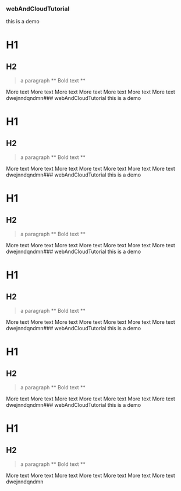 
### webAndCloudTutorial
this is a demo
# H1 
## H2
> a paragraph
** Bold text **

More text More text More text More text More text More text More text 
dwejnndqndmn### webAndCloudTutorial
this is a demo
# H1 
## H2
> a paragraph
** Bold text **

More text More text More text More text More text More text More text 
dwejnndqndmn### webAndCloudTutorial
this is a demo
# H1 
## H2
> a paragraph
** Bold text **

More text More text More text More text More text More text More text 
dwejnndqndmn### webAndCloudTutorial
this is a demo
# H1 
## H2
> a paragraph
** Bold text **

More text More text More text More text More text More text More text 
dwejnndqndmn### webAndCloudTutorial
this is a demo
# H1 
## H2
> a paragraph
** Bold text **

More text More text More text More text More text More text More text 
dwejnndqndmn### webAndCloudTutorial
this is a demo
# H1 
## H2
> a paragraph
** Bold text **

More text More text More text More text More text More text More text 
dwejnndqndmn